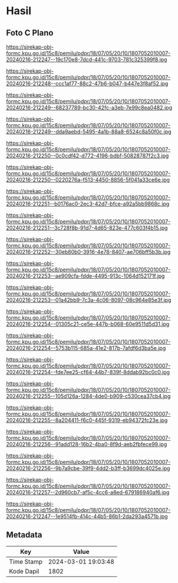 # Hasil

## Foto C Plano

https://sirekap-obj-formc.kpu.go.id/15c8/pemilu/pdpr/18/07/05/20/10/1807052010007-20240216-212247--19c170e8-7dcd-441c-9703-781c325399f8.jpg

https://sirekap-obj-formc.kpu.go.id/15c8/pemilu/pdpr/18/07/05/20/10/1807052010007-20240216-212248--ccc1af77-88c2-47b6-b047-b447e3f8af52.jpg

https://sirekap-obj-formc.kpu.go.id/15c8/pemilu/pdpr/18/07/05/20/10/1807052010007-20240216-212249--68237789-bc30-42fc-a3eb-7e99c8ea0482.jpg

https://sirekap-obj-formc.kpu.go.id/15c8/pemilu/pdpr/18/07/05/20/10/1807052010007-20240216-212249--dda9aebd-5495-4a1b-88a8-6524c8a50f0c.jpg

https://sirekap-obj-formc.kpu.go.id/15c8/pemilu/pdpr/18/07/05/20/10/1807052010007-20240216-212250--0c0cdf42-d772-4196-bdbf-50828787f2c3.jpg

https://sirekap-obj-formc.kpu.go.id/15c8/pemilu/pdpr/18/07/05/20/10/1807052010007-20240216-212250--0220276a-f513-4450-8856-5f041a33ce6e.jpg

https://sirekap-obj-formc.kpu.go.id/15c8/pemilu/pdpr/18/07/05/20/10/1807052010007-20240216-212251--b0176ac0-2ec3-42d7-bfce-a92a5bb9868c.jpg

https://sirekap-obj-formc.kpu.go.id/15c8/pemilu/pdpr/18/07/05/20/10/1807052010007-20240216-212251--3c728f8b-91d7-4d65-823e-477c603f4b15.jpg

https://sirekap-obj-formc.kpu.go.id/15c8/pemilu/pdpr/18/07/05/20/10/1807052010007-20240216-212252--30eb80b0-3916-4e78-8407-ae706bff5b3b.jpg

https://sirekap-obj-formc.kpu.go.id/15c8/pemilu/pdpr/18/07/05/20/10/1807052010007-20240216-212253--ae909cfa-fdde-4495-913c-1064d152171f.jpg

https://sirekap-obj-formc.kpu.go.id/15c8/pemilu/pdpr/18/07/05/20/10/1807052010007-20240216-212253--01a42bb9-7c3a-4c06-8097-08c964e85e3f.jpg

https://sirekap-obj-formc.kpu.go.id/15c8/pemilu/pdpr/18/07/05/20/10/1807052010007-20240216-212254--01305c21-ce5e-447b-b068-60e9511d5d31.jpg

https://sirekap-obj-formc.kpu.go.id/15c8/pemilu/pdpr/18/07/05/20/10/1807052010007-20240216-212254--5753b115-685a-41e2-817b-7afdf6d3ba5e.jpg

https://sirekap-obj-formc.kpu.go.id/15c8/pemilu/pdpr/18/07/05/20/10/1807052010007-20240216-212254--fde7ee25-cf64-44b7-839f-8ddab92bc0c0.jpg

https://sirekap-obj-formc.kpu.go.id/15c8/pemilu/pdpr/18/07/05/20/10/1807052010007-20240216-212255--105d126a-1284-4de0-b909-c530cea37cb4.jpg

https://sirekap-obj-formc.kpu.go.id/15c8/pemilu/pdpr/18/07/05/20/10/1807052010007-20240216-212255--8a204411-f6c0-445f-9319-eb94372fc23e.jpg

https://sirekap-obj-formc.kpu.go.id/15c8/pemilu/pdpr/18/07/05/20/10/1807052010007-20240216-212256--91add128-16b2-4ba0-8f9d-aeb2fbfece99.jpg

https://sirekap-obj-formc.kpu.go.id/15c8/pemilu/pdpr/18/07/05/20/10/1807052010007-20240216-212256--9b7a9cbe-39f9-4dd2-b3ff-b3699dc4025e.jpg

https://sirekap-obj-formc.kpu.go.id/15c8/pemilu/pdpr/18/07/05/20/10/1807052010007-20240216-212257--2d960cb7-af5c-4cc6-a8ed-679186940af6.jpg

https://sirekap-obj-formc.kpu.go.id/15c8/pemilu/pdpr/18/07/05/20/10/1807052010007-20240216-212247--1e9514fb-414c-44b5-86b1-2da293a4571b.jpg


## Metadata

| Key        | Value               |
| ---------- | ------------------- |
| Time Stamp | 2024-03-01 19:03:48 |
| Kode Dapil | 1802                |



